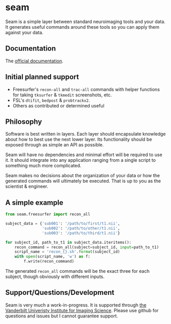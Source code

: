 seam
====

Seam is a simple layer between standard neuroimaging tools and your data. It generates useful commands around these tools so you can apply them against your data.

Documentation
-------------

The [official documentation][2].

Initial planned support
-----------------------

- Freesurfer's `recon-all` and `trac-all` commands with helper functions for taking `tksurfer` & `tkmedit` screenshots, etc.
- FSL's `dtifit`, `bedpost` & `probtrackx2`.
- Others as contributed or determined useful

Philosophy
----------

Software is best written in layers. Each layer should encapsulate knowledge about how to best use the next lower layer. Its functionality should be exposed through as simple an API as possible.

Seam will have no dependencies and minimal effort will be required to use it. It should integrate into any application ranging from a single script to something much more complicated.

Seam makes no decisions about the organization of your data or how the generated commands will ultimately be executed. That is up to you as the scientist & engineer.

A simple example
----------------

```python
from seam.freesurfer import recon_all

subject_data = {'sub001': '/path/to/first/t1.nii',
                'sub002': '/path/to/other/t1.nii',
                'sub003': '/path/to/third/t1.nii'}

for subject_id, path_to_t1 in subject_data.iteritems():
    recon_command = recon_all(subject=subject_id, input=path_to_t1)
    script_name = 'recon_{}.sh'.format(subject_id)
    with open(script_name, 'w') as f:
        f.write(recon_command)
```

The generated `recon_all` commands will be the exact three for each subject,  though obviously with different inputs.


Support/Questions/Development
-----------------------------

Seam is very much a work-in-progress. It is supported through [the Vanderbilt Univeristy Institute for Imaging Science][1]. Please use github for questions and issues but I cannot guarantee support.

[1]:    http://vuiis.vanderbilt.edu
[2]:    http://seam.rtfd.org